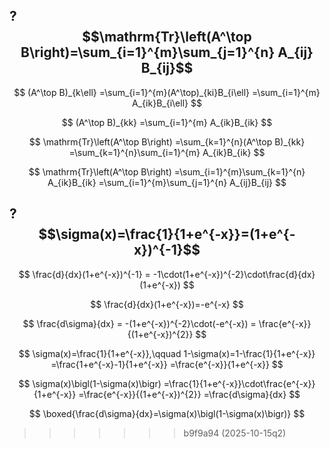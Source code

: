 ## ?    $$\mathrm{Tr}\left(A^\top B\right)=\sum_{i=1}^{m}\sum_{j=1}^{n} A_{ij} B_{ij}$$

$$
(A^\top B)_{k\ell}
=\sum_{i=1}^{m}(A^\top)_{ki}B_{i\ell}
=\sum_{i=1}^{m} A_{ik}B_{i\ell}
$$

$$
(A^\top B)_{kk}
=\sum_{i=1}^{m} A_{ik}B_{ik}
$$

$$
\mathrm{Tr}\left(A^\top B\right)
=\sum_{k=1}^{n}(A^\top B)_{kk}
=\sum_{k=1}^{n}\sum_{i=1}^{m} A_{ik}B_{ik}
$$

$$
\mathrm{Tr}\left(A^\top B\right)
=\sum_{i=1}^{m}\sum_{k=1}^{n} A_{ik}B_{ik}
=\sum_{i=1}^{m}\sum_{j=1}^{n} A_{ij}B_{ij}
$$

## ?    $$\sigma(x)=\frac{1}{1+e^{-x}}=(1+e^{-x})^{-1}$$

$$
\frac{d}{dx}(1+e^{-x})^{-1}
= -1\cdot(1+e^{-x})^{-2}\cdot\frac{d}{dx}(1+e^{-x})
$$

$$
\frac{d}{dx}(1+e^{-x})=-e^{-x}
$$

$$
\frac{d\sigma}{dx}
= -(1+e^{-x})^{-2}\cdot(-e^{-x})
= \frac{e^{-x}}{(1+e^{-x})^{2}}
$$

$$
\sigma(x)=\frac{1}{1+e^{-x}},\qquad
1-\sigma(x)=1-\frac{1}{1+e^{-x}}
=\frac{1+e^{-x}-1}{1+e^{-x}}
=\frac{e^{-x}}{1+e^{-x}}
$$

$$
\sigma(x)\bigl(1-\sigma(x)\bigr)
=\frac{1}{1+e^{-x}}\cdot\frac{e^{-x}}{1+e^{-x}}
=\frac{e^{-x}}{(1+e^{-x})^{2}}
=\frac{d\sigma}{dx}
$$

$$
\boxed{\frac{d\sigma}{dx}=\sigma(x)\bigl(1-\sigma(x)\bigr)}
$$

>>>>>>> b9f9a94 (2025-10-15q2)

